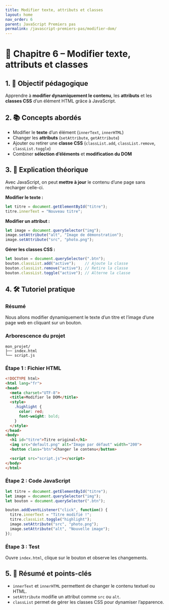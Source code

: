 ```yaml
---
title: Modifier texte, attributs et classes
layout: home
nav_order: 6
parent: JavaScript Premiers pas
permalink: /javascript-premiers-pas/modifier-dom/
---
```


# 📘 Chapitre 6 – Modifier texte, attributs et classes

## 1. 🎯 Objectif pédagogique

Apprendre à **modifier dynamiquement le contenu**, les **attributs** et les **classes CSS** d’un élément HTML grâce à JavaScript.

## 2. 📚 Concepts abordés

* Modifier le **texte** d’un élément (`innerText`, `innerHTML`)
* Changer les **attributs** (`setAttribute`, `getAttribute`)
* Ajouter ou retirer une **classe CSS** (`classList.add`, `classList.remove`, `classList.toggle`)
* Combiner **sélection d’éléments** et **modification du DOM**

## 3. 🧠 Explication théorique

Avec JavaScript, on peut **mettre à jour** le contenu d’une page sans recharger celle-ci.

**Modifier le texte :**

```js
let titre = document.getElementById("titre");
titre.innerText = "Nouveau titre";
```

**Modifier un attribut :**

```js
let image = document.querySelector("img");
image.setAttribute("alt", "Image de démonstration");
image.setAttribute("src", "photo.png");
```

**Gérer les classes CSS :**

```js
let bouton = document.querySelector(".btn");
bouton.classList.add("active");    // Ajoute la classe
bouton.classList.remove("active"); // Retire la classe
bouton.classList.toggle("active"); // Alterne la classe
```

## 4. 🛠 Tutoriel pratique

### Résumé

Nous allons modifier dynamiquement le texte d’un titre et l’image d’une page web en cliquant sur un bouton.

### Arborescence du projet

```
mon_projet/
├── index.html
└── script.js
```

### **Étape 1 : Fichier HTML**

```html
<!DOCTYPE html>
<html lang="fr">
<head>
  <meta charset="UTF-8">
  <title>Modifier le DOM</title>
  <style>
    .highlight {
      color: red;
      font-weight: bold;
    }
  </style>
</head>
<body>
  <h1 id="titre">Titre original</h1>
  <img src="default.png" alt="Image par défaut" width="200">
  <button class="btn">Changer le contenu</button>

  <script src="script.js"></script>
</body>
</html>
```

### **Étape 2 : Code JavaScript**

```js
let titre = document.getElementById("titre");
let image = document.querySelector("img");
let bouton = document.querySelector(".btn");

bouton.addEventListener("click", function() {
  titre.innerText = "Titre modifié !";
  titre.classList.toggle("highlight");
  image.setAttribute("src", "photo.png");
  image.setAttribute("alt", "Nouvelle image");
});
```

### **Étape 3 : Test**

Ouvre `index.html`, clique sur le bouton et observe les changements.

## 5. 🧾 Résumé et points-clés

* `innerText` et `innerHTML` permettent de changer le contenu textuel ou HTML.
* `setAttribute` modifie un attribut comme `src` ou `alt`.
* `classList` permet de gérer les classes CSS pour dynamiser l’apparence.

